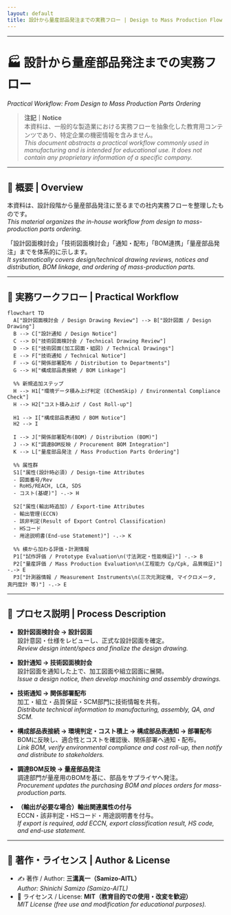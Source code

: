 ```yaml
---
layout: default
title: 設計から量産部品発注までの実務フロー | Design to Mass Production Flow
---
```


---

# 🏭 設計から量産部品発注までの実務フロー  
*Practical Workflow: From Design to Mass Production Parts Ordering*

> **注記｜Notice**  
> 本資料は、一般的な製造業における実務フローを抽象化した教育用コンテンツであり、特定企業の機密情報を含みません。  
> *This document abstracts a practical workflow commonly used in manufacturing and is intended for educational use. It does not contain any proprietary information of a specific company.*

---

## 📘 概要 | Overview
本資料は、設計段階から量産部品発注に至るまでの社内実務フローを整理したものです。  
*This material organizes the in-house workflow from design to mass-production parts ordering.*

「設計図面検討会」「技術図面検討会」「通知・配布」「BOM連携」「量産部品発注」までを体系的に示します。  
*It systematically covers design/technical drawing reviews, notices and distribution, BOM linkage, and ordering of mass-production parts.*

---

## 🔁 実務ワークフロー | Practical Workflow

```mermaid
flowchart TD
  A["設計図面検討会 / Design Drawing Review"] --> B["設計図面 / Design Drawing"]
  B --> C["設計通知 / Design Notice"]
  C --> D["技術図面検討会 / Technical Drawing Review"]
  D --> E["技術図面(加工図面・組図) / Technical Drawings"]
  E --> F["技術通知 / Technical Notice"]
  F --> G["関係部署配布 / Distribution to Departments"]
  G --> H["構成部品表接続 / BOM Linkage"]

  %% 新規追加ステップ
  H --> H1["環境データ積み上げ判定 (EChemSkip) / Environmental Compliance Check"]
  H --> H2["コスト積み上げ / Cost Roll-up"]

  H1 --> I["構成部品表通知 / BOM Notice"]
  H2 --> I

  I --> J["関係部署配布(BOM) / Distribution (BOM)"]
  J --> K["調達BOM反映 / Procurement BOM Integration"]
  K --> L["量産部品発注 / Mass Production Parts Ordering"]

  %% 属性群
  S1["属性(設計時必須) / Design-time Attributes
  - 図面番号/Rev
  - RoHS/REACH, LCA, SDS
  - コスト(基礎)"] -.-> H

  S2["属性(輸出時追加) / Export-time Attributes
  - 輸出管理(ECCN)
  - 該非判定(Result of Export Control Classification)
  - HSコード
  - 用途説明書(End-use Statement)"] -.-> K

  %% 横から加わる評価・計測情報
  P1["試作評価 / Prototype Evaluation\n(寸法測定・性能検証)"] -.-> B
  P2["量産評価 / Mass Production Evaluation\n(工程能力 Cp/Cpk, 品質検証)"] -.-> E
  P3["計測器情報 / Measurement Instruments\n(三次元測定機, マイクロメータ, 真円度計 等)"] -.-> E
```

---

## 📂 プロセス説明 | Process Description

- **設計図面検討会 → 設計図面**  
  設計意図・仕様をレビューし、正式な設計図面を確定。  
  *Review design intent/specs and finalize the design drawing.*

- **設計通知 → 技術図面検討会**  
  設計図面を通知した上で、加工図面や組立図面に展開。  
  *Issue a design notice, then develop machining and assembly drawings.*

- **技術通知 → 関係部署配布**  
  加工・組立・品質保証・SCM部門に技術情報を共有。  
  *Distribute technical information to manufacturing, assembly, QA, and SCM.*

- **構成部品表接続 → 環境判定・コスト積上 → 構成部品表通知 → 部署配布**  
  BOMに反映し、適合性とコストを確認後、関係部署へ通知・配布。  
  *Link BOM, verify environmental compliance and cost roll-up, then notify and distribute to stakeholders.*

- **調達BOM反映 → 量産部品発注**  
  調達部門が量産用のBOMを基に、部品をサプライヤへ発注。  
  *Procurement updates the purchasing BOM and places orders for mass-production parts.*

- **（輸出が必要な場合）輸出関連属性の付与**  
  ECCN・該非判定・HSコード・用途説明書を付与。  
  *If export is required, add ECCN, export classification result, HS code, and end-use statement.*

---

## 👤 著作・ライセンス | Author & License
- ✍️ 著作 / Author: **三溝真一（Samizo-AITL）**  
  *Author: Shinichi Samizo (Samizo-AITL)*  
- 📜 ライセンス / License: **MIT（教育目的での使用・改変を歓迎）**  
  *MIT License (free use and modification for educational purposes).*

